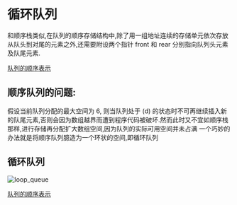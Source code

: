 # 循环队列
和顺序栈类似,在队列的顺序存储结构中,除了用一组地址连续的存储单元依次存放从队头到对尾的元素之外,还需要附设两个指针 front 和 rear 分别指向队列头元素及队尾元素.

[队列的顺序表示](./)

## 顺序队列的问题:

假设当前队列分配的最大空间为 6, 则当队列处于 (d) 的状态时不可再继续插入新的队尾元素,否则会因为数组越界而遭到程序代码被破坏.然而此时又不宜如顺序栈那样,进行存储再分配扩大数组空间,因为队列的实际可用空间并未占满
一个巧妙的办法就是将顺序队列臆造为一个环状的空间,即循环队列

## 循环队列

![loop_queue](../images/loop_queque.png)


[队列的顺序表示](./)